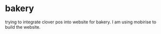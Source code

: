 # bakery
trying to integrate clover pos into website for bakery. I am using mobirise to build the website.
